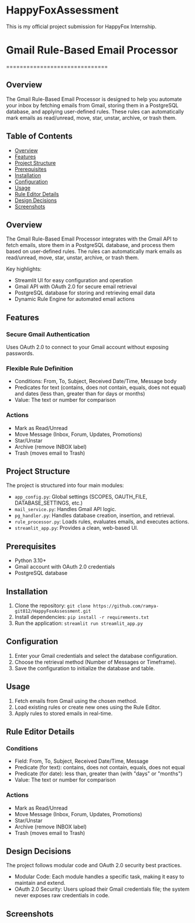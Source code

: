 # HappyFoxAssessment
 This is my official project submission for HappyFox Internship.
# Gmail Rule-Based Email Processor
==============================


Overview
--------


The Gmail Rule-Based Email Processor is designed to help you automate your inbox by fetching emails from Gmail,
storing them in a PostgreSQL database, and applying user-defined rules. These rules can automatically mark emails
as read/unread, move, star, unstar, archive, or trash them.


Table of Contents
-----------------


* [Overview](#overview)
* [Features](#features)
* [Project Structure](#project-structure)
* [Prerequisites](#prerequisites)
* [Installation](#installation)
* [Configuration](#configuration)
* [Usage](#usage)
* [Rule Editor Details](#rule-editor-details)
* [Design Decisions](#design-decisions)
* [Screenshots](#screenshots)



Overview
--------


The Gmail Rule-Based Email Processor integrates with the Gmail API to fetch emails, store them in a PostgreSQL
database, and process them based on user-defined rules. The rules can automatically mark emails as read/unread,
move, star, unstar, archive, or trash them.


Key highlights:


* Streamlit UI for easy configuration and operation
* Gmail API with OAuth 2.0 for secure email retrieval
* PostgreSQL database for storing and retrieving email data
* Dynamic Rule Engine for automated email actions


Features
--------


### Secure Gmail Authentication


Uses OAuth 2.0 to connect to your Gmail account without exposing passwords.


### Flexible Rule Definition


* Conditions: From, To, Subject, Received Date/Time, Message body
* Predicates for text (contains, does not contain, equals, does not equal) and dates (less than, greater than for
days or months)
* Value: The text or number for comparison


### Actions


* Mark as Read/Unread
* Move Message (Inbox, Forum, Updates, Promotions)
* Star/Unstar
* Archive (remove INBOX label)
* Trash (moves email to Trash)


Project Structure
-----------------


The project is structured into four main modules:

* `app_config.py`: Global settings (SCOPES, OAUTH_FILE, DATABASE_SETTINGS, etc.)
* `mail_service.py`: Handles Gmail API logic.
* `pg_handler.py`: Handles database creation, insertion, and retrieval.
* `rule_processor.py`: Loads rules, evaluates emails, and executes actions.
* `streamlit_app.py`: Provides a clean, web-based UI.


Prerequisites
-------------


* Python 3.10+
* Gmail account with OAuth 2.0 credentials
* PostgreSQL database


Installation
------------


1. Clone the repository: `git clone https://github.com/ramya-git812/HappyFoxAssessment.git`
2. Install dependencies: `pip install -r requirements.txt`
3. Run the application: `streamlit run streamlit_app.py`


Configuration
-------------


1. Enter your Gmail credentials and select the database configuration.
2. Choose the retrieval method (Number of Messages or Timeframe).
3. Save the configuration to initialize the database and table.


Usage
-----


1. Fetch emails from Gmail using the chosen method.
2. Load existing rules or create new ones using the Rule Editor.
3. Apply rules to stored emails in real-time.


Rule Editor Details
------------------


### Conditions


* Field: From, To, Subject, Received Date/Time, Message
* Predicate (for text): contains, does not contain, equals, does not equal
* Predicate (for date): less than, greater than (with "days" or "months")
* Value: The text or number for comparison


### Actions


* Mark as Read/Unread
* Move Message (Inbox, Forum, Updates, Promotions)
* Star/Unstar
* Archive (remove INBOX label)
* Trash (moves email to Trash)


Design Decisions
-----------------


The project follows modular code and OAuth 2.0 security best practices.


* Modular Code: Each module handles a specific task, making it easy to maintain and extend.
* OAuth 2.0 Security: Users upload their Gmail credentials file; the system never exposes raw credentials in code.


Screenshots 
-----------------------



